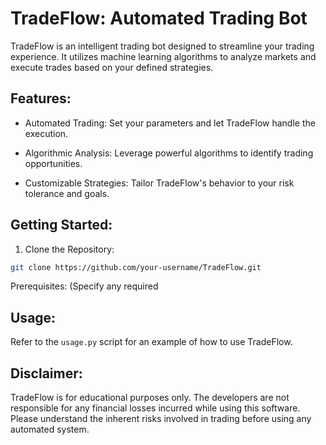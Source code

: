 # TradeFlow: Automated Trading Bot

TradeFlow is an intelligent trading bot designed to streamline your trading experience. It utilizes machine learning algorithms to analyze markets and execute trades based on your defined strategies.

## Features:

- Automated Trading: Set your parameters and let TradeFlow handle the execution.
  
- Algorithmic Analysis: Leverage powerful algorithms to identify trading opportunities.
  
- Customizable Strategies: Tailor TradeFlow's behavior to your risk tolerance and goals.


## Getting Started:

1. Clone the Repository:
```bash
git clone https://github.com/your-username/TradeFlow.git
```


Prerequisites: (Specify any required



## Usage:

Refer to the `usage.py` script for an example of how to use TradeFlow.

## Disclaimer:

TradeFlow is for educational purposes only. The developers are not responsible for any financial losses incurred while using this software. Please understand the inherent risks involved in trading before using any automated system.





